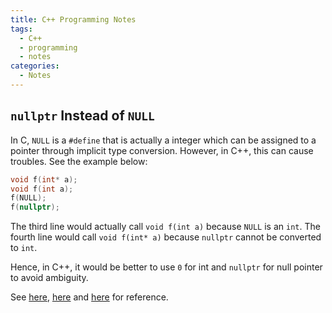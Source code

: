 ```yaml
---
title: C++ Programming Notes
tags:
  - C++
  - programming
  - notes
categories:
  - Notes
---
```


## `nullptr` Instead of `NULL`

In C, `NULL` is a `#define` that is actually a integer which can be assigned to a pointer through implicit type conversion. However, in C++, this can cause troubles. See the example below:

```C++
void f(int* a);
void f(int a);
f(NULL);
f(nullptr);
```

The third line would actually call `void f(int a)` because `NULL` is an `int`. The fourth line would call `void f(int* a)` because `nullptr` cannot be converted to `int`.

Hence, in C++, it would be better to use `0` for int and `nullptr` for null pointer to avoid ambiguity.

See [here](https://en.cppreference.com/w/c/types/NULL), [here](https://en.cppreference.com/w/cpp/types/NULL) and [here](https://en.cppreference.com/w/cpp/language/nullptr) for reference.

